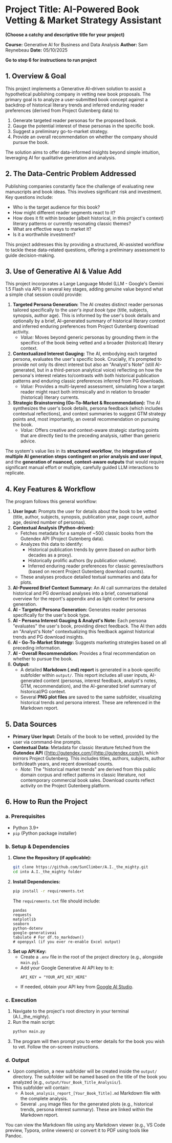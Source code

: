 # Project Title: AI-Powered Book Vetting & Market Strategy Assistant 
**(Choose a catchy and descriptive title for your project)**

**Course:** Generative AI for Business and Data Analysis
**Author:** Sam Reynebeau
**Date:** 05/10/2025

**Go to step 6 for instructions to run project**

## 1. Overview & Goal

This project implements a Generative AI–driven solution to assist a hypothetical publishing company in vetting new book proposals. The primary goal is to analyze a user-submitted book concept against a backdrop of historical literary trends and inferred enduring reader preferences (derived from Project Gutenberg data) to:

1.  Generate targeted reader personas for the proposed book.
2.  Gauge the potential interest of these personas in the specific book.
3.  Suggest a preliminary go-to-market strategy.
4.  Provide an overall recommendation on whether the company should pursue the book.

The solution aims to offer data-informed insights beyond simple intuition, leveraging AI for qualitative generation and analysis.

## 2. The Data-Centric Problem Addressed

Publishing companies constantly face the challenge of evaluating new manuscripts and book ideas. This involves significant risk and investment. Key questions include:
*   Who is the target audience for this book?
*   How might different reader segments react to it?
*   How does it fit within broader (albeit historical, in this project's context) literary patterns or currently resonating classic themes?
*   What are effective ways to market it?
*   Is it a worthwhile investment?

This project addresses this by providing a structured, AI-assisted workflow to tackle these data-related questions, offering a preliminary assessment to guide decision-making.

## 3. Use of Generative AI & Value Add

This project incorporates a Large Language Model (LLM - Google's Gemini 1.5 Flash via API) in several key stages, adding genuine value beyond what a simple chat session could provide:

1.  **Targeted Persona Generation:** The AI creates distinct reader personas tailored specifically to the *user's input book type* (title, subjects, synopsis, author age). This is informed by the user's book details and optionally by a brief, AI-generated summary of historical literary context and inferred enduring preferences from Project Gutenberg download activity.
    *   *Value:* Moves beyond generic personas by grounding them in the specifics of the book being vetted and a broader (historical) literary context.
2.  **Contextualized Interest Gauging:** The AI, embodying each targeted persona, evaluates the user's specific book. Crucially, it's prompted to provide not only its direct interest but also an "Analyst's Note" (still AI-generated, but in a third-person analytical voice) reflecting on how the persona's interest relates to/contrasts with both historical publication patterns and enduring classic preferences inferred from PG downloads.
    *   *Value:* Provides a multi-layered assessment, simulating how a target reader might react both intrinsically and in relation to broader (historical) literary currents.
3.  **Strategic Brainstorming (Go-To-Market & Recommendation):** The AI synthesizes the user's book details, persona feedback (which includes contextual reflections), and context summaries to suggest GTM strategy points and, most importantly, an overall recommendation on pursuing the book.
    *   *Value:* Offers creative and context-aware strategic starting points that are directly tied to the preceding analysis, rather than generic advice.

The system's value lies in its **structured workflow**, the **integration of multiple AI generation steps contingent on prior analysis and user input**, and the **generation of nuanced, context-aware outputs** that would require significant manual effort or multiple, carefully guided LLM interactions to replicate.

## 4. Key Features & Workflow

The program follows this general workflow:

1.  **User Input:** Prompts the user for details about the book to be vetted (title, author, subjects, synopsis, publication year, page count, author age, desired number of personas).
2.  **Contextual Analysis (Python-driven):**
    *   Fetches metadata for a sample of ~500 classic books from the Gutendex API (Project Gutenberg data).
    *   Analyzes this data to identify:
        *   Historical publication trends by genre (based on author birth decades as a proxy).
        *   Historically prolific authors (by publication volume).
        *   Inferred enduring reader preferences for classic genres/authors (based on recent Project Gutenberg download counts).
    *   These analyses produce detailed textual summaries and data for plots.
3.  **AI-Powered Brief Context Summary:** An AI call summarizes the detailed historical and PG download analyses into a brief, conversational overview for the report's appendix and as light context for persona generation.
4.  **AI - Targeted Persona Generation:** Generates reader personas specifically for the user's book type.
5.  **AI - Persona Interest Gauging & Analyst's Note:** Each persona "evaluates" the user's book, providing direct feedback. The AI then adds an "Analyst's Note" contextualizing this feedback against historical trends and PG download insights.
6.  **AI - Go-To-Market Strategy:** Suggests marketing strategies based on all preceding information.
7.  **AI - Overall Recommendation:** Provides a final recommendation on whether to pursue the book.
8.  **Output:**
    *   A detailed **Markdown (.md) report** is generated in a book-specific subfolder within `output/`. This report includes all user inputs, AI-generated content (personas, interest feedback, analyst's notes, GTM, recommendation), and the AI-generated brief summary of historical/PG context.
    *   Several **PNG plot files** are saved to the same subfolder, visualizing historical trends and persona interest. These are referenced in the Markdown report.

## 5. Data Sources

*   **Primary User Input:** Details of the book to be vetted, provided by the user via command-line prompts.
*   **Contextual Data:** Metadata for classic literature fetched from the **Gutendex API** ([http://gutendex.com/](http://gutendex.com/)), which mirrors Project Gutenberg. This includes titles, authors, subjects, author birth/death years, and recent download counts.
    *   *Note:* The "historical market trends" are derived from this public domain corpus and reflect patterns in classic literature, not contemporary commercial book sales. Download counts reflect activity on the Project Gutenberg platform.


## 6. How to Run the Project

### a. Prerequisites

*   Python 3.9+
*   `pip` (Python package installer)

### b. Setup & Dependencies

1.  **Clone the Repository (if applicable):**
    ```bash
    git clone https://github.com/SunClimber/A.I._the_mighty.git
    cd into A.I._the_mighty folder
    ```
2.  **Install Dependencies:**
    ```bash
    pip install -r requirements.txt
    ```
    The `requirements.txt` file should include:
    ```
    pandas
    requests
    matplotlib
    seaborn
    python-dotenv
    google-generativeai
    tabulate # For df.to_markdown()
    # openpyxl (if you ever re-enable Excel output)
    ```
3.  **Set up API Key:**
    *   Create a `.env` file in the root of the project directory (e.g., alongside `main.py`).
    *   Add your Google Generative AI API key to it:
        ```env
        API_KEY = "YOUR_API_KEY_HERE"
        ```
    *   If needed, obtain your API key from [Google AI Studio](https://aistudio.google.com/).

### c. Execution

1.  Navigate to the project's root directory in your terminal (A.I._the_mighty).
2.  Run the main script:
    ```bash
    python main.py
    ```
3.  The program will then prompt you to enter details for the book you wish to vet. Follow the on-screen instructions.

### d. Output

*   Upon completion, a new subfolder will be created inside the `output/` directory. The subfolder will be named based on the title of the book you analyzed (e.g., `output/Your_Book_Title_Analysis/`).
*   This subfolder will contain:
    *   A `book_analysis_report_[Your_Book_Title].md` Markdown file with the complete analysis.
    *   Several `.png` image files for the generated plots (e.g., historical trends, persona interest summary). These are linked within the Markdown report.

You can view the Markdown file using any Markdown viewer (e.g., VS Code preview, Typora, online viewers) or convert it to PDF using tools like Pandoc.